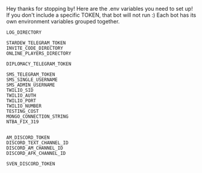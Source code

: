 Hey thanks for stopping by!
Here are the .env variables you need to set up! If you don't include a specific TOKEN, that bot will not run :) Each bot has its own environment variables grouped together.

```
LOG_DIRECTORY

STARDEW_TELEGRAM_TOKEN
INVITE_CODE_DIRECTORY
ONLINE_PLAYERS_DIRECTORY

DIPLOMACY_TELEGRAM_TOKEN

SMS_TELEGRAM_TOKEN
SMS_SINGLE_USERNAME
SMS_ADMIN_USERNAME
TWILIO_SID
TWILIO_AUTH
TWILIO_PORT
TWILIO_NUMBER
TESTING_COST
MONGO_CONNECTION_STRING
NTBA_FIX_319


AM_DISCORD_TOKEN
DISCORD_TEXT_CHANNEL_ID
DISCORD_AM_CHANNEL_ID
DISCORD_AFK_CHANNEL_ID

SVEN_DISCORD_TOKEN
```
